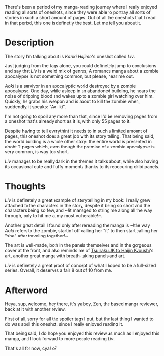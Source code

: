 There's been a period of my manga-reading journey where I really enjoyed reading all sorts of oneshots, since they were able to portray all sorts of stories in such a short amount of pages. Out of all the oneshots that I read in that period, this one is definetly the best. Let me tell you about it.

# Description

The story I'm talking about is _Kariki Hajime_'s oneshot called _Liv_.

Just judging from the tags alone, you could definetely jump to conclusions and say that _Liv_ is a weird mix of genres; A romance manga about a zombie apocalypse is not something common, but please, hear me out.

_Aoki_ is a survivor in an apocalyptic world destroyed by a zombie apocalypse. One day, while asleep in an abandoned building, he hears the noise of dripping blood and wakes up to a zombie girl watching over him. Quickly, he grabs his weapon and is about to kill the zombie when, suddendly, it speaks: "Ao- ki".

I'm not going to spoil any more than that, since I'd be removing pages from a oneshot that's already short as it is, with only 55 pages to it.

Despite having to tell everythint it needs to in such a limited amount of pages, this oneshot does a great job with its story telling. That being said, the world building is a whole other story: the entire world is presented in aboht 2 pages which, even though the premise of a zombie apocalypse is very common, is way too short.

_Liv_ manages to be really dark in the themes it talks about, while also having its occasional cute and fluffy moments thanks to its reoccuring chibi panels.

# Thoughts

_Liv_ is definetely a great example of storytelling in my book: I really grew attached to the characters in the story, despite it being so short and the characters being so few, and ~!it managed to string me along all the way through, only to hit me at my most vulnerable!~.

Another great detail I found only after rereading the manga is ~!the way _Aoki_ refers to the zombie, startinf off calling her "it" to then start calling her "she" after traveling together!~

The art is well-made, both in the panels themselves and in the gorgeous cover at the front, and also reminds me of [Tsuiraku JK to Haijin Kyoushi](https://anilist.co/manga/99737)'s art, another great manga with breath-taking panels and art.

_Liv_ is definetely a great proof of concept of what I hoped to be a full-sized series. Overall, it deserves a fair 8 out of 10 from me.

# Afterword

Heya, sup, welcome, hey there, it's ya boy, Zen, the based manga reviewer, back at it with another review.

First of all, sorry for all the spoiler tags I put, but the last thing I wanted to do was spoil this oneshot, since I really enjoyed reading it.

That being said, I do hope you enjoyed this review as much as I enjoyed this manga, and I look forward to more people reading _Liv_.

That's all for now, cya! o7
